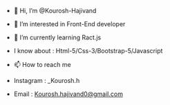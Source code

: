- 👋 Hi, I’m @Kourosh-Hajivand
- 👀 I’m interested in Front-End developer
- 🌱 I’m currently learning Ract.js
- I know about : Html-5/Css-3/Bootstrap-5/Javascript


- 📫 How to reach me 
- Instagram : _Kourosh.h
- Email : Kourosh.hajivand0@gmail.com
